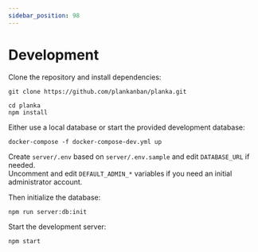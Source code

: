 ```yaml
---
sidebar_position: 98
---
```

# Development
Clone the repository and install dependencies:

```
git clone https://github.com/plankanban/planka.git

cd planka
npm install
```

Either use a local database or start the provided development database:

```
docker-compose -f docker-compose-dev.yml up
```

Create `server/.env` based on `server/.env.sample` and edit `DATABASE_URL` if needed.\
Uncomment and edit `DEFAULT_ADMIN_*` variables if you need an initial administrator account.

Then initialize the database:

```
npm run server:db:init
```

Start the development server:

```
npm start
```
